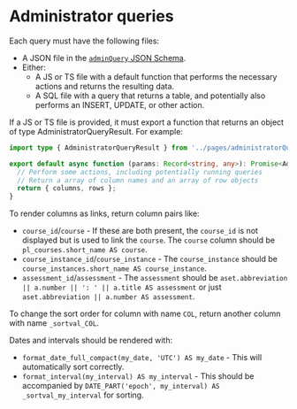 # Administrator queries

Each query must have the following files:

- A JSON file in the [`adminQuery` JSON Schema](../schemas/schemas/adminQuery.json).
- Either:
  - A JS or TS file with a default function that performs the necessary actions and returns the resulting data.
  - A SQL file with a query that returns a table, and potentially also performs an INSERT, UPDATE, or other action.

If a JS or TS file is provided, it must export a function that returns an object of type AdministratorQueryResult. For example:

```ts
import type { AdministratorQueryResult } from '../pages/administratorQuery/administratorQuery.html.js';

export default async function (params: Record<string, any>): Promise<AdministratorQueryResult> {
  // Perform some actions, including potentially running queries
  // Return a array of column names and an array of row objects
  return { columns, rows };
}
```

To render columns as links, return column pairs like:

- `course_id`/`course` - If these are both present, the `course_id` is not displayed but is used to link the `course`. The `course` column should be `pl_courses.short_name AS course`.
- `course_instance_id`/`course_instance` - The `course_instance` should be `course_instances.short_name AS course_instance`.
- `assessment_id`/`assessment` - The `assessment` should be `aset.abbreviation || a.number || ': ' || a.title AS assessment` or just `aset.abbreviation || a.number AS assessment`.

To change the sort order for column with name `COL`, return another column with name `_sortval_COL`.

Dates and intervals should be rendered with:

- `format_date_full_compact(my_date, 'UTC') AS my_date` - This will automatically sort correctly.
- `format_interval(my_interval) AS my_interval` - This should be accompanied by `DATE_PART('epoch', my_interval) AS _sortval_my_interval` for sorting.
